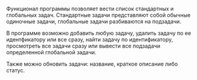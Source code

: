 ﻿Функционал программы позволяет вести список стандартных и глобальных задач. Стандартные задачи представляют собой обычные одиночные задачи, глобальные задачи разбиваются на подзадачи.

В программе возможно добавить любую задачу, удалить задачу по ее идентфикатору или все сразу, найти задачу по идентификатору, просмотреть все задачи сразу или вывести все подзадачи определенной глобальной задачи.

Также можно обновить задачи: название, краткое описание либо статус.
